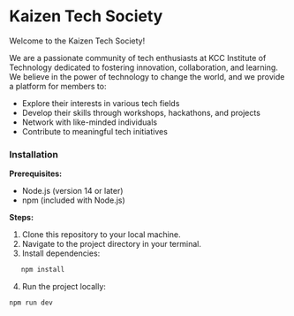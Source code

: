 # Kaizen Tech Society

Welcome to the Kaizen Tech Society!

We are a passionate community of tech enthusiasts at KCC Institute of Technology dedicated to fostering innovation, collaboration, and learning. We believe in the power of technology to change the world, and we provide a platform for members to:

* Explore their interests in various tech fields
* Develop their skills through workshops, hackathons, and projects
* Network with like-minded individuals
* Contribute to meaningful tech initiatives


### Installation

**Prerequisites:**

* Node.js (version 14 or later)
* npm (included with Node.js)

**Steps:**

1. Clone this repository to your local machine.
2. Navigate to the project directory in your terminal.
3. Install dependencies:

```bash
   npm install
```
4. Run the project locally:

``` sh
npm run dev
```
